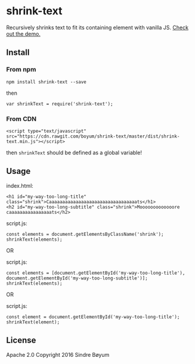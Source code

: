 # shrink-text
Recursively shrinks text to fit its containing element with vanilla JS.
[Check out the demo.](https://boyum.github.io/shrink-text/demo/)

## Install
### From npm
```
npm install shrink-text --save
```

then

```
var shrinkText = require('shrink-text');
```
### From CDN
```
<script type="text/javascript" src="https://cdn.rawgit.com/boyum/shrink-text/master/dist/shrink-text.min.js"></script>
```

then `shrinkText` should be defined as a global variable!

## Usage

index.html:
```
<h1 id="my-way-too-long-title" class="shrink">Caaaaaaaaaaaaaaaaaaaaaaaaaaaaaaaaats</h1>
<h2 id="my-way-too-long-subtitle" class="shrink">Mooooooooooooore caaaaaaaaaaaaaaaats</h2>
```

script.js:
```
const elements = document.getElementsByClassName('shrink');
shrinkText(elements);
```

OR

script.js:
```
const elements = [document.getElementById('my-way-too-long-title'), document.getElementById('my-way-too-long-subtitle')];
shrinkText(elements);
```

OR 

script.js:
``` 
const element = document.getElementById('my-way-too-long-title');
shrinkText(element);
```

## License
Apache 2.0
Copyright 2016 Sindre Bøyum
